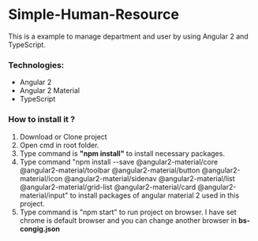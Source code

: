 # Simple-Human-Resource
This is a example to manage department and user by using Angular 2 and TypeScript.

### Technologies: ###

* Angular 2
* Angular 2 Material
* TypeScript

### How to install it ? ###

1. Download or Clone project
2. Open cmd in root folder.
3. Type command is **"npm install"** to install necessary packages.
4. Type command "npm install --save @angular2-material/core @angular2-material/toolbar @angular2-material/button @angular2-material/icon @angular2-material/sidenav @angular2-material/list @angular2-material/grid-list @angular2-material/card @angular2-material/input" to install packages of angular material 2 used in this project. 
5. Type command is "npm start" to run project on browser. I have set chrome is default browser and you can change another browser in **bs-congig.json** 


